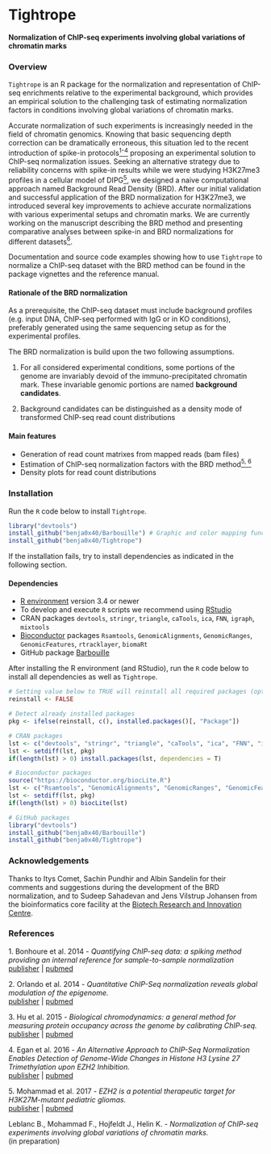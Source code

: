 Tightrope
================================================================================
**Normalization of ChIP-seq experiments involving global variations of chromatin marks**

### Overview

`Tightrope` is an R package for the normalization and representation
of ChIP-seq enrichments relative to the experimental background, which
provides an empirical solution to the challenging task of estimating
normalization factors in conditions involving global variations
of chromatin marks.

Accurate normalization of such experiments is increasingly needed in the field
of chromatin genomics. Knowing that basic sequencing depth correction
can be dramatically erroneous, this situation led to the recent
introduction of spike-in protocols[<sup>1-4</sup>](#1) proposing
an experimental solution to ChIP-seq normalization issues.
Seeking an alternative strategy due to reliability concerns with spike-in 
results while we were studying H3K27me3 profiles in a cellular model
of DIPG[<sup>5</sup>](#5), we designed a naive computational approach named
Background Read Density (BRD).
After our initial validation and successful application of the BRD normalization
for H3K27me3, we introduced several key improvements to achieve accurate
normalizations with various experimental setups and chromatin marks.
We are currently working on the manuscript describing the BRD method
and presenting comparative analyses between spike-in
and BRD normalizations for different datasets[<sup>6</sup>](#6).

Documentation and source code examples showing how to use `Tightrope` 
to normalize a ChIP-seq dataset with the BRD method can be found
in the package vignettes and the reference manual.

#### Rationale of the BRD normalization

As a prerequisite, the ChIP-seq dataset must include background profiles
(e.g. input DNA, ChIP-seq performed with IgG or in KO conditions), preferably
generated using the same sequencing setup as for the experimental profiles.

The BRD normalization is build upon the two following assumptions.

1. For all considered experimental conditions, some portions of the genome are
   invariably devoid of the immuno-precipitated chromatin mark.
   These invariable genomic portions are named **background candidates**.
   
2. Background candidates can be distinguished as a density mode of
   transformed ChIP-seq read count distributions

#### Main features

* Generation of read count matrixes from mapped reads (bam files)
* Estimation of ChIP-seq normalization factors with the BRD method[<sup>5, 6</sup>](#5)
* Density plots for read count distributions

### <a name="install"></a>Installation

Run the `R` code below to install `Tightrope`.

```R
library("devtools")
install_github("benja0x40/Barbouille") # Graphic and color mapping functions
install_github("benja0x40/Tightrope")
```

If the installation fails, try to install dependencies as indicated
in the following section.

#### Dependencies

  - [R environment](https://www.r-project.org/) version 3.4 or newer
  - To develop and execute `R` scripts we recommend using [RStudio](https://www.rstudio.com/products/rstudio/download)
  - CRAN packages `devtools`, `stringr`, `triangle`, `caTools`, `ica`, `FNN`, `igraph`, `mixtools`
  - [Bioconductor](http://www.bioconductor.org/) packages `Rsamtools`, `GenomicAlignments`, `GenomicRanges`, `GenomicFeatures`, `rtracklayer`, `biomaRt`
  - GitHub package [Barbouille](https://github.com/benja0x40/Barbouille)

After installing the R environment (and RStudio), run the `R` code below
to install all dependencies as well as `Tightrope`.

```R
# Setting value below to TRUE will reinstall all required packages (optional)
reinstall <- FALSE

# Detect already installed packages
pkg <- ifelse(reinstall, c(), installed.packages()[, "Package"])

# CRAN packages
lst <- c("devtools", "stringr", "triangle", "caTools", "ica", "FNN", "igraph", "mixtools")
lst <- setdiff(lst, pkg)
if(length(lst) > 0) install.packages(lst, dependencies = T)

# Bioconductor packages
source("https://bioconductor.org/biocLite.R")
lst <- c("Rsamtools", "GenomicAlignments", "GenomicRanges", "GenomicFeatures", "rtracklayer", "biomaRt")
lst <- setdiff(lst, pkg)
if(length(lst) > 0) biocLite(lst)

# GitHub packages
library("devtools")
install_github("benja0x40/Barbouille")
install_github("benja0x40/Tightrope")
```

### Acknowledgements

Thanks to Itys Comet, Sachin Pundhir and Albin Sandelin for their comments and
suggestions during the development of the BRD normalization, and to Sudeep
Sahadevan and Jens Vilstrup Johansen from the bioinformatics core facility
at the [Biotech Research and Innovation Centre](http://www.bric.ku.dk). 

### References

<a name="1"></a>1. Bonhoure et al. 2014 - *Quantifying ChIP-seq data: a spiking method providing an internal reference for sample-to-sample normalization*  
[publisher](https://dx.doi.org/10.1101/gr.168260.113) | [pubmed](https://www.ncbi.nlm.nih.gov/pubmed/24709819)

<a name="2"></a>2. Orlando et al. 2014 - *Quantitative ChIP-Seq normalization reveals global modulation of the epigenome.*  
[publisher](https://dx.doi.org/10.1016/j.celrep.2014.10.018) | [pubmed](https://www.ncbi.nlm.nih.gov/pubmed/25437568)

<a name="3"></a>3. Hu et al. 2015 - *Biological chromodynamics: a general method for measuring protein occupancy across the genome by calibrating ChIP-seq.*  
[publisher](https://dx.doi.org/10.1093/nar/gkv670) | [pubmed](https://www.ncbi.nlm.nih.gov/pubmed/26130708)

<a name="4"></a>4. Egan et al. 2016 - *An Alternative Approach to ChIP-Seq Normalization Enables Detection of Genome-Wide Changes in Histone H3 Lysine 27 Trimethylation upon EZH2 Inhibition.*  
[publisher](https://dx.doi.org/10.1371/journal.pone.0166438) | [pubmed](https://www.ncbi.nlm.nih.gov/pubmed/27875550)

<a name="5"></a>5. Mohammad et al. 2017 - *EZH2 is a potential therapeutic target for H3K27M-mutant pediatric gliomas.*  
[publisher](https://dx.doi.org/10.1038/nm.4293) | [pubmed](https://www.ncbi.nlm.nih.gov/pubmed/28263309)

Leblanc B., Mohammad F., Hojfeldt J., Helin K. - *Normalization of ChIP-seq experiments involving global variations of chromatin marks.*  
(in preparation)

